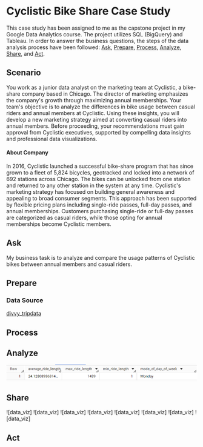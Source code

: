 # Cyclistic Bike Share Case Study
This case study has been assigned to me as the capstone project in my Google Data Analytics course. The project utilizes SQL (BigQuery) and Tableau.
In order to answer the business questions, the steps of the data analysis process have been followed: [Ask](https://github.com/esrakara5/the-Cyclistic-bike-case-study/blob/main/README.md#Ask), [Prepare](https://github.com/esrakara5/the-Cyclistic-bike-case-study/blob/main/README.md#Prepare), [Process](https://github.com/esrakara5/the-Cyclistic-bike-case-study/blob/main/README.md#Process), [Analyze](https://github.com/esrakara5/the-Cyclistic-bike-case-study/blob/main/README.md#Analyze), [Share](https://github.com/esrakara5/the-Cyclistic-bike-case-study/blob/main/README.md#Share), and [Act](https://github.com/esrakara5/the-Cyclistic-bike-case-study/blob/main/README.md#Act).
## Scenario
You work as a junior data analyst on the marketing team at Cyclistic, a bike-share company based in Chicago. The director of marketing emphasizes the company's growth through maximizing annual memberships. Your team's objective is to analyze the differences in bike usage between casual riders and annual members at Cyclistic. Using these insights, you will develop a new marketing strategy aimed at converting casual riders into annual members. Before proceeding, your recommendations must gain approval from Cyclistic executives, supported by compelling data insights and professional data visualizations.
#### About Company
In 2016, Cyclistic launched a successful bike-share program that has since grown to a fleet of 5,824 bicycles, geotracked and locked into a network of 692 stations across Chicago. The bikes can be unlocked from one station and returned to any other station in the system at any time. Cyclistic's marketing strategy has focused on building general awareness and appealing to broad consumer segments. This approach has been supported by flexible pricing plans including single-ride passes, full-day passes, and annual memberships. Customers purchasing single-ride or full-day passes are categorized as casual riders, while those opting for annual memberships become Cyclistic members.
## Ask
My business task is to analyze and compare the usage patterns of Cyclistic bikes between annual members and casual riders.
## Prepare
### Data Source
[divvy_tripdata](https://divvy-tripdata.s3.amazonaws.com/index.html)
## Process
## Analyze
![data_viz](https://github.com/esrakara5/the-Cyclistic-bike-case-study/blob/main/Visualizations/agg_func.png)
## Share
![data_viz]
![data_viz]
![data_viz]
![data_viz]
![data_viz]
![data_viz]
![data_viz]
![data_viz]

## Act
